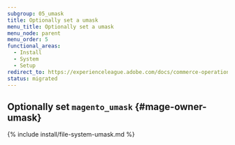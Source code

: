 ```yaml
---
subgroup: 05_umask
title: Optionally set a umask
menu_title: Optionally set a umask
menu_node: parent
menu_order: 5
functional_areas:
  - Install
  - System
  - Setup
redirect_to: https://experienceleague.adobe.com/docs/commerce-operations/installation-guide/next-steps/set-umask.html
status: migrated
---
```


## Optionally set `magento_umask` {#mage-owner-umask}

{% include install/file-system-umask.md %}
